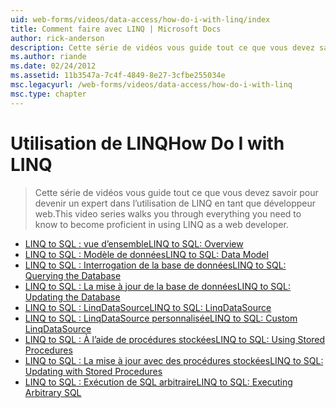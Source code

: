 ```yaml
---
uid: web-forms/videos/data-access/how-do-i-with-linq/index
title: Comment faire avec LINQ | Microsoft Docs
author: rick-anderson
description: Cette série de vidéos vous guide tout ce que vous devez savoir pour devenir un expert dans l’utilisation de LINQ en tant que développeur web.
ms.author: riande
ms.date: 02/24/2012
ms.assetid: 11b3547a-7c4f-4849-8e27-3cfbe255034e
msc.legacyurl: /web-forms/videos/data-access/how-do-i-with-linq
msc.type: chapter
---
```

<a name="how-do-i-with-linq"></a><span data-ttu-id="4fba0-103">Utilisation de LINQ</span><span class="sxs-lookup"><span data-stu-id="4fba0-103">How Do I with LINQ</span></span>
====================
> <span data-ttu-id="4fba0-104">Cette série de vidéos vous guide tout ce que vous devez savoir pour devenir un expert dans l’utilisation de LINQ en tant que développeur web.</span><span class="sxs-lookup"><span data-stu-id="4fba0-104">This video series walks you through everything you need to know to become proficient in using LINQ as a web developer.</span></span>


- [<span data-ttu-id="4fba0-105">LINQ to SQL : vue d’ensemble</span><span class="sxs-lookup"><span data-stu-id="4fba0-105">LINQ to SQL: Overview</span></span>](how-do-i-linq-to-sql-overview.md)
- [<span data-ttu-id="4fba0-106">LINQ to SQL : Modèle de données</span><span class="sxs-lookup"><span data-stu-id="4fba0-106">LINQ to SQL: Data Model</span></span>](how-do-i-linq-to-sql-data-model.md)
- [<span data-ttu-id="4fba0-107">LINQ to SQL : Interrogation de la base de données</span><span class="sxs-lookup"><span data-stu-id="4fba0-107">LINQ to SQL: Querying the Database</span></span>](how-do-i-linq-to-sql-querying-the-database.md)
- [<span data-ttu-id="4fba0-108">LINQ to SQL : La mise à jour de la base de données</span><span class="sxs-lookup"><span data-stu-id="4fba0-108">LINQ to SQL: Updating the Database</span></span>](how-do-i-linq-to-sql-updating-the-database.md)
- [<span data-ttu-id="4fba0-109">LINQ to SQL : LinqDataSource</span><span class="sxs-lookup"><span data-stu-id="4fba0-109">LINQ to SQL: LinqDataSource</span></span>](how-do-i-linq-to-sql-linqdatasource.md)
- [<span data-ttu-id="4fba0-110">LINQ to SQL : LinqDataSource personnalisée</span><span class="sxs-lookup"><span data-stu-id="4fba0-110">LINQ to SQL: Custom LinqDataSource</span></span>](how-do-i-linq-to-sql-custom-linqdatasource.md)
- [<span data-ttu-id="4fba0-111">LINQ to SQL : À l’aide de procédures stockées</span><span class="sxs-lookup"><span data-stu-id="4fba0-111">LINQ to SQL: Using Stored Procedures</span></span>](how-do-i-linq-to-sql-using-stored-procedures.md)
- [<span data-ttu-id="4fba0-112">LINQ to SQL : La mise à jour avec des procédures stockées</span><span class="sxs-lookup"><span data-stu-id="4fba0-112">LINQ to SQL: Updating with Stored Procedures</span></span>](how-do-i-linq-to-sql-updating-with-stored-procedures.md)
- [<span data-ttu-id="4fba0-113">LINQ to SQL : Exécution de SQL arbitraire</span><span class="sxs-lookup"><span data-stu-id="4fba0-113">LINQ to SQL: Executing Arbitrary SQL</span></span>](how-do-i-linq-to-sql-executing-arbitrary-sql.md)
